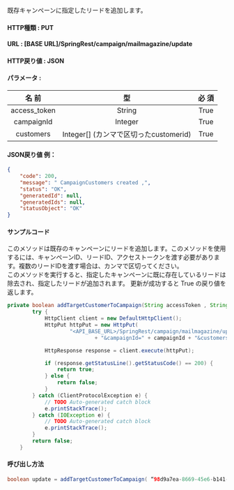 ﻿既存キャンペーンに指定したリードを追加します。  

#### HTTP種類 : PUT  
#### URL : [BASE URL]/SpringRest/campaign/mailmagazine/update  
#### HTTP戻り値 : JSON  
#### パラメータ :  

| 名 前 |	型	| 必 須 | 
|:----:|:---:|:---:|
|access_token	|String	|True|
|campaignId	|Integer	|True|
|customers	|Integer[] (カンマで区切ったcustomerid)	|True|

#### JSON戻り値 例：
```json
{
    "code": 200,
    "message": " CampaignCustomers created ,",
    "status": "OK",
    "generatedId": null,
    "generatedIds": null,
    "statusObject": "OK"
}
```

#### サンプルコード  

このメソッドは既存のキャンペーンにリードを追加します。このメソッドを使用するには、キャンペーンID、リードID、アクセストークンを渡す必要があります。複数のリードIDを渡す場合は、カンマで区切ってください。  
このメソッドを実行すると、指定したキャンペーンに既に存在しているリードは除去され、指定したリードが追加されます。
更新が成功すると True の戻り値を返します。

```java
private boolean addTargetCustomerToCampaign(String accessToken , String campaignId, String customers) {
		try {
			HttpClient client = new DefaultHttpClient();
			HttpPut httpPut = new HttpPut(
					"<API_BASE_URL>/SpringRest/campaign/mailmagazine/update?access_token=" + accessToken
							+ "&campaignId=" + campaignId + "&customers=" + customers);

			HttpResponse response = client.execute(httpPut);

			if (response.getStatusLine().getStatusCode() == 200) {
				return true;
			} else {
				return false;
			}
		} catch (ClientProtocolException e) {
			// TODO Auto-generated catch block
			e.printStackTrace();
		} catch (IOException e) {
			// TODO Auto-generated catch block
			e.printStackTrace();
		}
		return false;
	}
```

#### 呼び出し方法
```java
boolean update = addTargetCustomerToCampaign( “98d9a7ea-8669-45e6-b141-f663c8cb35b8”, "527", "25,81");
```